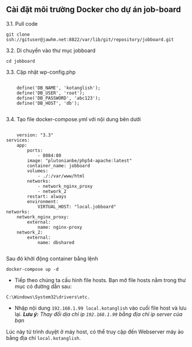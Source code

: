 ## Cài đặt môi trường Docker cho dự án job-board
  <p>3.1. Pull code</p>
  <pre><code>git clone ssh://gituser@jawhm.net:8822/var/lib/git/repository/jobboard.git</code></pre> 
  <p>3.2. Di chuyển vào thư mục jobboard</p>
  <pre><code>cd jobboard</code></pre>    
  <p>3.3. Cập nhật wp-config.php</p>
  <pre><code>
   	define('DB_NAME', 'kotanglish');
	define('DB_USER', 'root');
	define('DB_PASSWORD', 'abc123');
	define('DB_HOST', 'db');
  </code></pre>
  <p>3.4. Tạo file docker-compose.yml với nội dung bên dưới<p>
  
  <pre><code>
    version: "3.3"
services:
    app:
        ports:
            - 8084:80
        image: "plutonianbe/php54-apache:latest"
        container_name: jobboard
        volumes:
            - ./:/var/www/html
        networks:
            - network_nginx_proxy
            - network_2
        restart: always
        environment: 
            VIRTUAL_HOST: "local.jobboard"
networks:
    network_nginx_proxy:
        external: 
            name: nginx-proxy
    network_2:
        external: 
            name: dbshared
  </code></pre>
  
  
  <p>Sau đó khởi động container bằng lệnh</p>
  <pre><code>docker-compose up -d</code></pre>
  
  - Tiếp theo chúng ta cấu hình file hosts. Bạn mở file hosts nằm trong thư mục có đường dẫn sau:
<pre><code>C:\Windows\System32\drivers\etc.</code></pre>
- Nhập nội dung <code>192.168.1.99 local.kotanglish</code> vào cuối file host và lưu lại.
<i><b>Lưu ý:</b> Thay đổi dịa chỉ ip <code>192.168.1.99</code> bằng địa chỉ ip server của bạn</i>
<p>Lúc này từ trình duyệt ở máy host, có thể truy cập đến Webserver máy ảo bằng địa chỉ <code>local.kotanglish</code>.</p>

